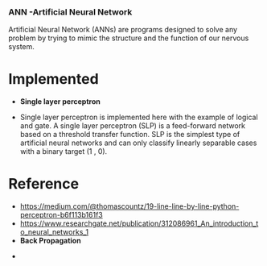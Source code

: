 ### ANN -Artificial Neural Network

Artificial Neural Network (ANNs) are programs designed to solve
any problem by trying to mimic the structure and the function of our
nervous system.

# Implemented
* **Single layer perceptron**
- Single layer perceptron is implemented here with the example of logical and gate.
A single layer perceptron (SLP) is a feed-forward network based on a threshold transfer function. SLP is the simplest type of artificial neural networks and can only classify linearly separable cases with a binary target (1 , 0).

# Reference
* https://medium.com/@thomascountz/19-line-line-by-line-python-perceptron-b6f113b161f3
* https://www.researchgate.net/publication/312086961_An_introduction_to_neural_networks_1
* **Back Propagation**
- 
